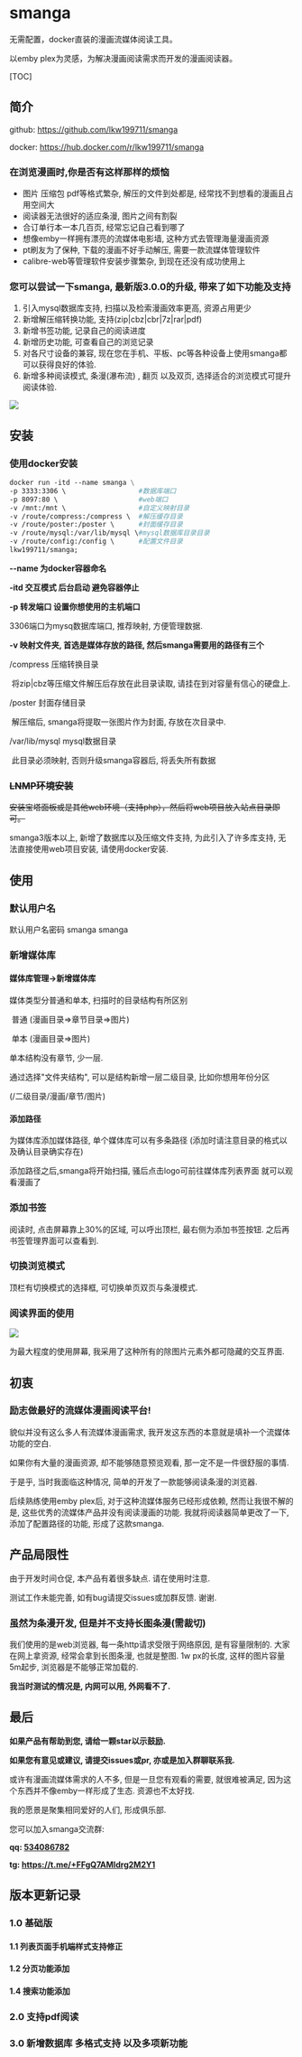 # smanga

无需配置，docker直装的漫画流媒体阅读工具。

以emby plex为灵感，为解决漫画阅读需求而开发的漫画阅读器。



[TOC]

## 简介

github: https://github.com/lkw199711/smanga

docker: https://hub.docker.com/r/lkw199711/smanga

### 在浏览漫画时,你是否有这样那样的烦恼

- 图片 压缩包 pdf等格式繁杂, 解压的文件到处都是, 经常找不到想看的漫画且占用空间大
- 阅读器无法很好的适应条漫, 图片之间有割裂
- 合订单行本一本几百页, 经常忘记自己看到哪了
- 想像emby一样拥有漂亮的流媒体电影墙, 这种方式去管理海量漫画资源
- pt刷友为了保种, 下载的漫画不好手动解压, 需要一款流媒体管理软件
- calibre-web等管理软件安装步骤繁杂, 到现在还没有成功使用上

### 您可以尝试一下smanga, 最新版3.0.0的升级, 带来了如下功能及支持

1. 引入mysql数据库支持, 扫描以及检索漫画效率更高, 资源占用更少
2. 新增解压缩转换功能, 支持(zip|cbz|cbr|7z|rar|pdf)
3. 新增书签功能, 记录自己的阅读进度
4. 新增历史功能, 可查看自己的浏览记录
5. 对各尺寸设备的兼容, 现在您在手机、平板、pc等各种设备上使用smanga都可以获得良好的体验.
6. 新增多种阅读模式, 条漫(瀑布流) , 翻页 以及双页, 选择适合的浏览模式可提升阅读体验. 

![](https://github.com/lkw199711/smanga/raw/master/src/assets/readme/smanga-media-list.PNG)

## 安装

### 使用docker安装

```dockerfile
docker run -itd --name smanga \
-p 3333:3306 \					#数据库端口
-p 8097:80 \					#web端口
-v /mnt:/mnt \					#自定义映射目录
-v /route/compress:/compress \	#解压缓存目录
-v /route/poster:/poster \		#封面缓存目录
-v /route/mysql:/var/lib/mysql \#mysql数据库目录目录
-v /route/config:/config \		#配置文件目录
lkw199711/smanga;
```

**--name 为docker容器命名**

**-itd 交互模式 后台启动 避免容器停止**

**-p 转发端口 设置你想使用的主机端口**

3306端口为mysq数据库端口, 推荐映射, 方便管理数据.

**-v 映射文件夹, 首选是媒体存放的路径, 然后smanga需要用的路径有三个**

/compress  压缩转换目录

​	将zip|cbz等压缩文件解压后存放在此目录读取, 请挂在到对容量有信心的硬盘上.

/poster 封面存储目录

​	解压缩后, smanga将提取一张图片作为封面, 存放在次目录中.

/var/lib/mysql mysql数据目录

​	此目录必须映射, 否则升级smanga容器后, 将丢失所有数据



### ~~LNMP环境安装~~

~~安装宝塔面板或是其他web环境（支持php），然后将web项目放入站点目录即可。~~

smanga3版本以上, 新增了数据库以及压缩文件支持, 为此引入了许多库支持, 无法直接使用web项目安装, 请使用docker安装.

## 使用

### 默认用户名

默认用户名密码 smanga smanga

### 新增媒体库

#### 媒体库管理->新增媒体库

媒体类型分普通和单本, 扫描时的目录结构有所区别

​		普通 (漫画目录=>章节目录=>图片)

​		单本 (漫画目录=>图片)

单本结构没有章节, 少一层.

通过选择"文件夹结构", 可以是结构新增一层二级目录, 比如你想用年份分区

(/二级目录/漫画/章节/图片)

#### 添加路径

为媒体库添加媒体路径, 单个媒体库可以有多条路径 (添加时请注意目录的格式以及确认目录确实存在)

添加路径之后,smanga将开始扫描, 骚后点击logo可前往媒体库列表界面 就可以观看漫画了

### 添加书签

阅读时, 点击屏幕靠上30%的区域, 可以呼出顶栏, 最右侧为添加书签按钮. 之后再书签管理界面可以查看到.

### 切换浏览模式

顶栏有切换模式的选择框, 可切换单页双页与条漫模式.

### 阅读界面的使用

![](https://github.com/lkw199711/smanga/raw/master/src/assets/readme/smanga-operation.PNG)

为最大程度的使用屏幕, 我采用了这种所有的除图片元素外都可隐藏的交互界面.

## 初衷

### **励志做最好的流媒体漫画阅读平台!**

貌似并没有这么多人有流媒体漫画需求, 我开发这东西的本意就是填补一个流媒体功能的空白.

如果你有大量的漫画资源, 却不能够随意预览观看, 那一定不是一件很舒服的事情. 

于是乎, 当时我面临这种情况, 简单的开发了一款能够阅读条漫的浏览器.

后续熟练使用emby plex后, 对于这种流媒体服务已经形成依赖, 然而让我很不解的是, 这些优秀的流媒体产品并没有阅读漫画的功能. 我就将阅读器简单更改了一下, 添加了配置路径的功能, 形成了这款smanga.

## 产品局限性

由于开发时间仓促, 本产品有着很多缺点. 请在使用时注意.

测试工作未能完善, 如有bug请提交issues或加群反馈. 谢谢.



### 虽然为条漫开发, 但是并不支持长图条漫(需裁切)

我们使用的是web浏览器, 每一条http请求受限于网络原因, 是有容量限制的. 大家在网上拿资源, 经常会拿到长图条漫, 也就是整图. 1w px的长度, 这样的图片容量5m起步, 浏览器是不能够正常加载的.

**我当时测试的情况是, 内网可以用, 外网看不了.**

[^那如何处理长图问题呢.]: 将长图裁切为短图, 可以使用本人的裁切工具, 这个待我整理后发布. 后续考虑加入长图支持, 我有思路去处理这个问题, 但是那种方案太耗费cpu性能了......



## 最后

**如果产品有帮助到您, 请给一颗star以示鼓励.**

**如果您有意见或建议, 请提交issues或pr, 亦或是加入群聊联系我.**

或许有漫画流媒体需求的人不多, 但是一旦您有观看的需要, 就很难被满足, 因为这个东西并不像emby一样形成了生态. 资源也不太好找. 

我的愿景是聚集相同爱好的人们, 形成俱乐部.

您可以加入smanga交流群: 

**qq: [534086782](https://jq.qq.com/?_wv=1027&k=CaeWd6im)**

**tg: https://t.me/+FFgQ7AMIdrg2M2Y1**



## 版本更新记录

### 1.0	基础版

#### 	1.1 列表页面手机端样式支持修正

#### 1.2 分页功能添加

#### 1.4 搜索功能添加

### 2.0 支持pdf阅读

### 3.0 新增数据库 多格式支持 以及多项新功能